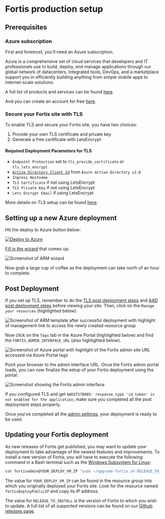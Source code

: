 # Fortis production setup

## Prerequisites

### Azure subscription

First and foremost, you'll need an Azure subscription. 

Azure is a comprehensive set of cloud services that developers and IT professionals use to build, deploy, and manage applications through our global network of datacenters. Integrated tools, DevOps, and a marketplace support you in efficiently building anything from simple mobile apps to internet-scale solutions.

A full list of products and services can be found [here](https://azure.microsoft.com/en-us/services/).

And you can create an account for free [here](https://azure.microsoft.com/en-us/free/).

### Secure your Fortis site with TLS

To enable TLS and secure your Fortis site, you have two choices:

1. Provide your own TLS certificate and private key
2. Generate a free certificate with LetsEncrypt

#### Required Deployment Parameters for TLS

* `Endpoint Protection` set to `tls_provide_certificate` or `tls_lets_encrypt`
* [`Active Directory Client Id`](./aad-setup.md) from `Azure Active Directory v2.0`
* `Ingress Hostname`
* `TLS Certificate` if not using LetsEncrypt
* `TLS Private Key` if not using LetsEncrypt
* `Lets Encrypt Email` if using LetsEncrypt

More details on TLS setup can be found [here](./tls-setup.md).

## Setting up a new Azure deployment

Hit the deploy to Azure button below:

[![Deploy to Azure](http://azuredeploy.net/deploybutton.svg)](https://deploy.azure.com/?repository=https://github.com/catalystcode/project-fortis/tree/master?ptmpl=azuredeploy.parameters.json)

[Fill in the wizard](./azure-deploy-parameters.md) that comes up:

![Screenshot of ARM wizard](https://user-images.githubusercontent.com/7635865/27882830-e785819c-6193-11e7-9b27-5fc452f23b1a.png)

Now grab a large cup of coffee as the deployment can take north of an hour to
complete.

## Post Deployment

If you set up TLS, remember to do the [TLS post deployment steps](https://github.com/CatalystCode/project-fortis/blob/master/project-fortis-pipeline/docs/tls-setup.md#post-deployment-steps) and [AAD post deployment steps](https://github.com/CatalystCode/project-fortis/blob/master/project-fortis-pipeline/docs/aad-setup.md#post-deployment-steps) before viewing your site. Then, click on the `Manage your resources`
(highlighted below).

![Screenshot of ARM template after successful deployment with highlight of management link to access the newly created resource group](https://user-images.githubusercontent.com/1086421/33331326-4437a7fe-d42f-11e7-8b4a-19b968b4705b.png)

Now click on the `Tags` tab in the Azure Portal (highlighted below) and find the
`FORTIS_ADMIN_INTERFACE_URL` (also highlighted below).

![Screenshot of Azure portal with highlight of the Fortis admin site URL accessed via Azure Portal tags](https://user-images.githubusercontent.com/1086421/33331249-1b1ce1f4-d42f-11e7-8341-0100660e9e74.png)

Point your browser to the admin interface URL. Once the Fortis admin portal
loads, you can now finalize the setup of your Fortis deployment using the portal:

![Screenshot showing the Fortis admin interface](https://user-images.githubusercontent.com/1086421/33331562-e9e589be-d42f-11e7-870c-6b758ec2141a.png)

If you configured TLS and get `AADSTS70005: response_type 'id_token' is not enabled for the application`, make sure you completed all the post deployment steps properly.

Once you've completed all the [admin settings](./admin-settings.md), your
deployment is ready to be used.

## Updating your Fortis deployment

As new releases of Fortis get published, you may want to update your deployment
to take advantage of the newest features and improvements. To install a new
version of Fortis, you will have to execute the following command in a Bash
terminal such as the [Windows Subsystem for Linux](https://docs.microsoft.com/en-us/windows/wsl/about):

```sh
ssh fortisadmin@YOUR_DEPLOY_VM_IP "sudo ~/upgrade-fortis.sh RELEASE_TO_INSTALL"
```

The value for `YOUR_DEPLOY_VM_IP` can be found in the resource group into which
you originally deployed your Fortis site. Look for the resource named `fortisDeployPublicIP`
and copy its IP address.

The value for `RELEASE_TO_INSTALL` is the version of Fortis to which you wish to
update. A full list of all supported versions can be found on our [Github releases page](https://github.com/CatalystCode/project-fortis/releases).
